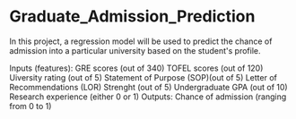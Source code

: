 # Graduate_Admission_Prediction

In this project, a regression model will be used to predict the chance of admission into a particular university based on the student's profile.


Inputs (features):
GRE scores (out of 340)
TOFEL scores (out of 120)
Uiversity rating (out of 5)
Statement of Purpose (SOP)(out of 5)
Letter of Recommendations (LOR) Strenght (out of 5)
Undergraduate GPA (out of 10)
Research experience (either 0 or 1)
Outputs:
Chance of admission (ranging from 0 to 1)
